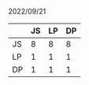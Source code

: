 2022/09/21

|    | JS | LP | DP |
|----|----|----|----|
| JS | 8  | 8  | 8  |
| LP | 1  | 1  | 1  |
| DP | 1  | 1  | 1  |
